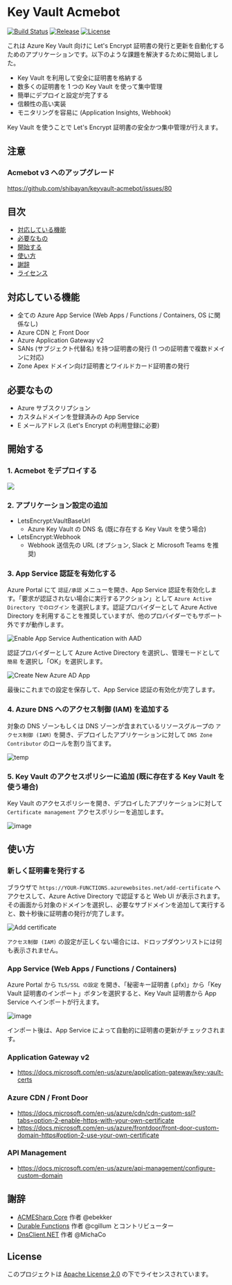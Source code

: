 # Key Vault Acmebot

[![Build Status](https://dev.azure.com/shibayan/azure-acmebot/_apis/build/status/Build%20keyvault-acmebot?branchName=master)](https://dev.azure.com/shibayan/azure-acmebot/_build/latest?definitionId=38&branchName=master)
[![Release](https://img.shields.io/github/release/shibayan/keyvault-acmebot.svg)](https://github.com/shibayan/keyvault-acmebot/releases/latest)
[![License](https://img.shields.io/github/license/shibayan/keyvault-acmebot.svg)](https://github.com/shibayan/keyvault-acmebot/blob/master/LICENSE)

これは Azure Key Vault 向けに Let's Encrypt 証明書の発行と更新を自動化するためのアプリケーションです。以下のような課題を解決するために開始しました。

- Key Vault を利用して安全に証明書を格納する
- 数多くの証明書を 1 つの Key Vault を使って集中管理
- 簡単にデプロイと設定が完了する
- 信頼性の高い実装
- モニタリングを容易に (Application Insights, Webhook)

Key Vault を使うことで Let's Encrypt 証明書の安全かつ集中管理が行えます。

## 注意

### Acmebot v3 へのアップグレード

https://github.com/shibayan/keyvault-acmebot/issues/80

## 目次

- [対応している機能](#feature-support)
- [必要なもの](#requirements)
- [開始する](#getting-started)
- [使い方](#usage)
- [謝辞](#thanks)
- [ライセンス](#license)

## 対応している機能

- 全ての Azure App Service (Web Apps / Functions / Containers, OS に関係なし)
- Azure CDN と Front Door
- Azure Application Gateway v2
- SANs (サブジェクト代替名) を持つ証明書の発行 (1 つの証明書で複数ドメインに対応)
- Zone Apex ドメイン向け証明書とワイルドカード証明書の発行

## 必要なもの

- Azure サブスクリプション
- カスタムドメインを登録済みの App Service
- E メールアドレス (Let's Encrypt の利用登録に必要)

## 開始する

### 1. Acmebot をデプロイする

<a href="https://portal.azure.com/#create/Microsoft.Template/uri/https%3A%2F%2Fraw.githubusercontent.com%2Fshibayan%2Fkeyvault-acmebot%2Fmaster%2Fazuredeploy.json" target="_blank">
  <img src="https://azuredeploy.net/deploybutton.png" />
</a>

### 2. アプリケーション設定の追加

- LetsEncrypt:VaultBaseUrl
  - Azure Key Vault の DNS 名 (既に存在する Key Vault を使う場合)
- LetsEncrypt:Webhook
  - Webhook 送信先の URL (オプション, Slack と Microsoft Teams を推奨)

### 3. App Service 認証を有効化する

Azure Portal にて `認証/承認` メニューを開き、App Service 認証を有効化します。「要求が認証されない場合に実行するアクション」として `Azure Active Directory でのログイン` を選択します。認証プロバイダーとして Azure Active Directory を利用することを推奨していますが、他のプロバイダーでもサポート外ですが動作します。

![Enable App Service Authentication with AAD](https://user-images.githubusercontent.com/1356444/49693401-ecc7c400-fbb4-11e8-9ae1-5d376a4d8a05.png)

認証プロバイダーとして Azure Active Directory を選択し、管理モードとして `簡易` を選択し「OK」を選択します。

![Create New Azure AD App](https://user-images.githubusercontent.com/1356444/49693412-6f508380-fbb5-11e8-81fb-6bbcbe47654e.png)

最後にこれまでの設定を保存して、App Service 認証の有効化が完了します。

### 4. Azure DNS へのアクセス制御 (IAM) を追加する

対象の DNS ゾーンもしくは DNS ゾーンが含まれているリソースグループの `アクセス制御 (IAM)` を開き、デプロイしたアプリケーションに対して `DNS Zone Contributor` のロールを割り当てます。

![temp](https://user-images.githubusercontent.com/1356444/64354572-a9628f00-d03a-11e9-93c9-0c12992ca9bf.png)

### 5. Key Vault のアクセスポリシーに追加 (既に存在する Key Vault を使う場合)

Key Vault のアクセスポリシーを開き、デプロイしたアプリケーションに対して `Certificate management` アクセスポリシーを追加します。

![image](https://user-images.githubusercontent.com/1356444/46597665-19f7e780-cb1c-11e8-9cb3-82e706d5dfd6.png)

## 使い方

### 新しく証明書を発行する

ブラウザで `https://YOUR-FUNCTIONS.azurewebsites.net/add-certificate` へアクセスして、Azure Active Directory で認証すると Web UI が表示されます。その画面から対象のドメインを選択し、必要なサブドメインを追加して実行すると、数十秒後に証明書の発行が完了します。

![Add certificate](https://user-images.githubusercontent.com/1356444/64176075-9b283d80-ce97-11e9-8ee7-02530d0c03f2.png)

`アクセス制御 (IAM)` の設定が正しくない場合には、ドロップダウンリストには何も表示されません。

### App Service (Web Apps / Functions / Containers)

Azure Portal から `TLS/SSL の設定` を開き、「秘密キー証明書 (.pfx)」から「Key Vault 証明書のインポート」ボタンを選択すると、Key Vault 証明書から App Service へインポートが行えます。

![image](https://user-images.githubusercontent.com/1356444/64438173-974c2380-d102-11e9-88c0-5ed34a5ce42a.png)

インポート後は、App Service によって自動的に証明書の更新がチェックされます。

### Application Gateway v2

- https://docs.microsoft.com/en-us/azure/application-gateway/key-vault-certs

### Azure CDN / Front Door

- https://docs.microsoft.com/en-us/azure/cdn/cdn-custom-ssl?tabs=option-2-enable-https-with-your-own-certificate
- https://docs.microsoft.com/en-us/azure/frontdoor/front-door-custom-domain-https#option-2-use-your-own-certificate

### API Management

- https://docs.microsoft.com/en-us/azure/api-management/configure-custom-domain

## 謝辞

- [ACMESharp Core](https://github.com/PKISharp/ACMESharpCore) 作者 @ebekker
- [Durable Functions](https://github.com/Azure/azure-functions-durable-extension) 作者 @cgillum とコントリビューター
- [DnsClient.NET](https://github.com/MichaCo/DnsClient.NET) 作者 @MichaCo

## License

このプロジェクトは [Apache License 2.0](https://github.com/shibayan/keyvault-acmebot/blob/master/LICENSE) の下でライセンスされています。
